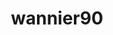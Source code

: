 ---
title: "wannier90"
layout: cache
categories: [package, develop]
meta: {"compilers": ["cce@=18.0.0", "gcc@=11.4.0", "oneapi@=2024.2.1"], "num_specs": 10, "num_specs_by_stack": {"e4s": 4, "e4s-cray-rhel": 1, "e4s-neoverse-v2": 4, "e4s-oneapi": 1, "root": 10}, "oss": ["rhel8", "ubuntu22.04"], "platforms": ["linux"], "stacks": ["e4s", "e4s-cray-rhel", "e4s-neoverse-v2", "e4s-oneapi", "root"], "targets": ["neoverse_v2", "x86_64_v3"], "versions": ["3.1.0"]}
spec_details: [{"compiler": "gcc@=11.4.0", "hash": "5bqkpkjnv32fbbdlhjoqhm6aws5miwyy", "os": "ubuntu22.04", "platform": "linux", "size": "-", "stacks": ["e4s", "root"], "target": "x86_64_v3", "variants": ["build_system=makefile", "+shared"], "versions": ["3.1.0"]}, {"compiler": "gcc@=11.4.0", "hash": "cc3e5dujkmhbbk3krwhgda6u5imq6343", "os": "ubuntu22.04", "platform": "linux", "size": "-", "stacks": ["e4s", "root"], "target": "x86_64_v3", "variants": ["build_system=makefile", "+shared"], "versions": ["3.1.0"]}, {"compiler": "gcc@=11.4.0", "hash": "csz2aj6zvxjzookuv7zjnszsdgqonwvd", "os": "ubuntu22.04", "platform": "linux", "size": "-", "stacks": ["e4s-neoverse-v2", "root"], "target": "neoverse_v2", "variants": ["build_system=makefile", "+shared"], "versions": ["3.1.0"]}, {"compiler": "gcc@=11.4.0", "hash": "czobbnd42ostczpyy5hwlfo7fc3s57qx", "os": "ubuntu22.04", "platform": "linux", "size": "-", "stacks": ["e4s", "root"], "target": "x86_64_v3", "variants": ["build_system=makefile", "+shared"], "versions": ["3.1.0"]}, {"compiler": "gcc@=11.4.0", "hash": "d7yserhkb2ioljjkbesv4avue3oxrpx5", "os": "ubuntu22.04", "platform": "linux", "size": "-", "stacks": ["e4s-neoverse-v2", "root"], "target": "neoverse_v2", "variants": ["build_system=makefile", "+shared"], "versions": ["3.1.0"]}, {"compiler": "cce@=18.0.0", "hash": "iz3lkusuuyyrvl3cixlx66l4laflvvyz", "os": "rhel8", "platform": "linux", "size": "-", "stacks": ["e4s-cray-rhel", "root"], "target": "x86_64_v3", "variants": ["build_system=makefile", "+shared"], "versions": ["3.1.0"]}, {"compiler": "oneapi@=2024.2.1", "hash": "j7ad6he72zjgd4ymd5gnal3liwgih5nz", "os": "ubuntu22.04", "platform": "linux", "size": "-", "stacks": ["e4s-oneapi", "root"], "target": "x86_64_v3", "variants": ["build_system=makefile", "+shared"], "versions": ["3.1.0"]}, {"compiler": "gcc@=11.4.0", "hash": "nmpv2w2ui27d7d774aj2eo5p7c4p4z2b", "os": "ubuntu22.04", "platform": "linux", "size": "-", "stacks": ["e4s", "root"], "target": "x86_64_v3", "variants": ["build_system=makefile", "+shared"], "versions": ["3.1.0"]}, {"compiler": "gcc@=11.4.0", "hash": "tiulndpuyohcccwy4lce75ivqrynvjxr", "os": "ubuntu22.04", "platform": "linux", "size": "-", "stacks": ["e4s-neoverse-v2", "root"], "target": "neoverse_v2", "variants": ["build_system=makefile", "+shared"], "versions": ["3.1.0"]}, {"compiler": "gcc@=11.4.0", "hash": "v3f4oblqav73beggvbdh4bofc4h64r2r", "os": "ubuntu22.04", "platform": "linux", "size": "-", "stacks": ["e4s-neoverse-v2", "root"], "target": "neoverse_v2", "variants": ["build_system=makefile", "+shared"], "versions": ["3.1.0"]}]
---